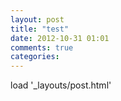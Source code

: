 ```yaml
---
layout: post
title: "test"
date: 2012-10-31 01:01
comments: true
categories: 
---
```

load '_layouts/post.html'